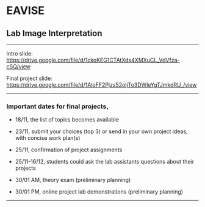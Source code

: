 # EAVISE 

## Lab Image Interpretation

---

Intro slide: https://drive.google.com/file/d/1ckoKEG1CTAtXdx4XMXuCL_VdVfza-cSQ/view

Final project slide: https://drive.google.com/file/d/1AloFF2Pjzs52oIjTo3DWleYgTJmkdRU_/view

---

### Important dates for final projects,

- 18/11, the list of topics becomes available
- 23/11, submit your choices (top 3) or send in your own project ideas, with concise work plan(s)
- 25/11, confirmation of project assignments
- 25/11-16/12, students could ask the lab assistants questions about their projects

- 30/01 AM, theory exam (preliminary planning)
- 30/01 PM, online project lab demonstrations (preliminary planning)

---

